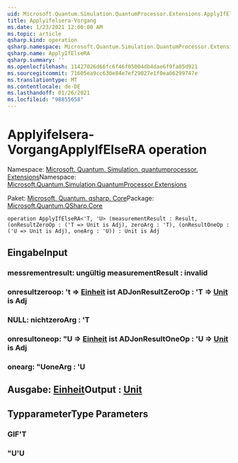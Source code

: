 ```yaml
---
uid: Microsoft.Quantum.Simulation.QuantumProcessor.Extensions.ApplyIfElseRA
title: Applyifelsera-Vorgang
ms.date: 1/23/2021 12:00:00 AM
ms.topic: article
qsharp.kind: operation
qsharp.namespace: Microsoft.Quantum.Simulation.QuantumProcessor.Extensions
qsharp.name: ApplyIfElseRA
qsharp.summary: ''
ms.openlocfilehash: 11427026d66fc6f46f05004db4dae6f9fa05d921
ms.sourcegitcommit: 71605ea9cc630e84e7ef29027e1f0ea06299747e
ms.translationtype: MT
ms.contentlocale: de-DE
ms.lasthandoff: 01/26/2021
ms.locfileid: "98855658"
---
```

# <a name="applyifelsera-operation"></a><span data-ttu-id="b5182-102">Applyifelsera-Vorgang</span><span class="sxs-lookup"><span data-stu-id="b5182-102">ApplyIfElseRA operation</span></span>

<span data-ttu-id="b5182-103">Namespace: [Microsoft. Quantum. Simulation. quantumprocessor. Extensions](xref:Microsoft.Quantum.Simulation.QuantumProcessor.Extensions)</span><span class="sxs-lookup"><span data-stu-id="b5182-103">Namespace: [Microsoft.Quantum.Simulation.QuantumProcessor.Extensions](xref:Microsoft.Quantum.Simulation.QuantumProcessor.Extensions)</span></span>

<span data-ttu-id="b5182-104">Paket: [Microsoft. Quantum. qsharp. Core](https://nuget.org/packages/Microsoft.Quantum.QSharp.Core)</span><span class="sxs-lookup"><span data-stu-id="b5182-104">Package: [Microsoft.Quantum.QSharp.Core](https://nuget.org/packages/Microsoft.Quantum.QSharp.Core)</span></span>




```qsharp
operation ApplyIfElseRA<'T, 'U> (measurementResult : Result, (onResultZeroOp : ('T => Unit is Adj), zeroArg : 'T), (onResultOneOp : ('U => Unit is Adj), oneArg : 'U)) : Unit is Adj
```


## <a name="input"></a><span data-ttu-id="b5182-105">Eingabe</span><span class="sxs-lookup"><span data-stu-id="b5182-105">Input</span></span>

### <a name="measurementresult--__invalidresult__"></a><span data-ttu-id="b5182-106">messrementresult: __ungültig <Result>__</span><span class="sxs-lookup"><span data-stu-id="b5182-106">measurementResult : __invalid<Result>__</span></span>




### <a name="onresultzeroop--t--unit--is-adj"></a><span data-ttu-id="b5182-107">onresultzeroop: 't => [Einheit](xref:microsoft.quantum.lang-ref.unit)  ist ADJ</span><span class="sxs-lookup"><span data-stu-id="b5182-107">onResultZeroOp : 'T => [Unit](xref:microsoft.quantum.lang-ref.unit)  is Adj</span></span>




### <a name="zeroarg--t"></a><span data-ttu-id="b5182-108">NULL: nicht</span><span class="sxs-lookup"><span data-stu-id="b5182-108">zeroArg : 'T</span></span>




### <a name="onresultoneop--u--unit--is-adj"></a><span data-ttu-id="b5182-109">onresultoneop: "U => [Einheit](xref:microsoft.quantum.lang-ref.unit)  ist ADJ</span><span class="sxs-lookup"><span data-stu-id="b5182-109">onResultOneOp : 'U => [Unit](xref:microsoft.quantum.lang-ref.unit)  is Adj</span></span>




### <a name="onearg--u"></a><span data-ttu-id="b5182-110">onearg: "U</span><span class="sxs-lookup"><span data-stu-id="b5182-110">oneArg : 'U</span></span>





## <a name="output--unit"></a><span data-ttu-id="b5182-111">Ausgabe: [Einheit](xref:microsoft.quantum.lang-ref.unit)</span><span class="sxs-lookup"><span data-stu-id="b5182-111">Output : [Unit](xref:microsoft.quantum.lang-ref.unit)</span></span>



## <a name="type-parameters"></a><span data-ttu-id="b5182-112">Typparameter</span><span class="sxs-lookup"><span data-stu-id="b5182-112">Type Parameters</span></span>

### <a name="t"></a><span data-ttu-id="b5182-113">GIF</span><span class="sxs-lookup"><span data-stu-id="b5182-113">'T</span></span>


### <a name="u"></a><span data-ttu-id="b5182-114">"U</span><span class="sxs-lookup"><span data-stu-id="b5182-114">'U</span></span>

